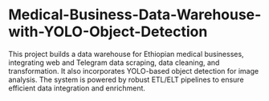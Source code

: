 # Medical-Business-Data-Warehouse-with-YOLO-Object-Detection
This project builds a data warehouse for Ethiopian medical businesses, integrating web and Telegram data scraping, data cleaning, and transformation. It also incorporates YOLO-based object detection for image analysis. The system is powered by robust ETL/ELT pipelines to ensure efficient data integration and enrichment.
